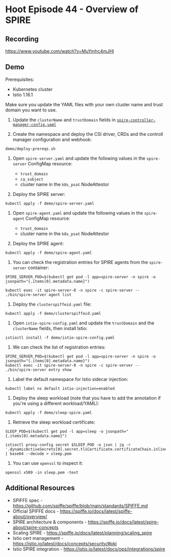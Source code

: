 # Hoot Episode 44 - Overview of SPIRE

## Recording ##
https://www.youtube.com/watch?v=MuYmhc4mJHI

## Demo

Prerequisites:
- Kubernetes cluster
- Istio 1.16.1

Make sure you update the YAML files with your own cluster name and trust domain you want to use. 

1. Update the `clusterName` and `trustDomain` fields in [`spire-controller-manager-config.yaml`](demo/spire-controller-manager-config.yaml)

1. Create the namespace and deploy the CSI driver, CRDs and the controll manager configuration and webhook:

```shell
demo/deploy-prereqs.sh
```

1. Open `spire-server.yaml` and update the following values in the `spire-server` ConfigMap resource:
    - `trust_domain`
    - `ca_subject`
    - cluster name in the `k8s_psat` NodeAttestor

1. Deploy the SPIRE server:

```shell
kubectl apply -f demo/spire-server.yaml
```

1. Open `spire-agent.yaml` and update the following values in the `spire-agent` ConfigMap resource:

    - `trust_domain`
    - cluster name in the `k8s_psat` NodeAttestor

1. Deploy the SPIRE agent:

```shell
kubectl apply -f demo/spire-agent.yaml
```

1. You can check the registration entries for SPIRE agents from the `spire-server` container:

```shell
SPIRE_SERVER_POD=$(kubectl get pod -l app=spire-server -n spire -o jsonpath="{.items[0].metadata.name}")

kubectl exec -it spire-server-0 -n spire -c spire-server -- ./bin/spire-server agent list  
```

1. Deploy the `clusterspiffeid.yaml` file:

```shell
kubectl apply -f demo/clusterspiffeid.yaml
```

1. Open `istio-spire-config.yaml` and update the `trustDomain` and the `clusterName` fields, then install Istio:

```shell
istioctl install -f demo/istio-spire-config.yaml
```

1. We can check the list of registration entries:

```shell
SPIRE_SERVER_POD=$(kubectl get pod -l app=spire-server -n spire -o jsonpath="{.items[0].metadata.name}")
kubectl exec -it spire-server-0 -n spire -c spire-server -- ./bin/spire-server entry show  
```

1. Label the default namespace for Istio sidecar injection:

```shell
kubectl label ns default istio-injection=enabled
```

1. Deploy the sleep workload (note that you have to add the annotation if you're using a different workload/YAML):

```shell
kubectl apply -f demo/sleep-spire.yaml
```

1. Retrieve the sleep workload certificate:

```shell
SLEEP_POD=$(kubectl get pod -l app=sleep -o jsonpath="{.items[0].metadata.name}")

istioctl proxy-config secret $SLEEP_POD -o json | jq -r '.dynamicActiveSecrets[0].secret.tlsCertificate.certificateChain.inlineBytes' | base64 --decode > sleep.pem
```

1. You can use `openssl` to inspect it:

```shell
openssl x509 -in sleep.pem -text
```

## Additional Resources

- SPIFFE spec - https://github.com/spiffe/spiffe/blob/main/standards/SPIFFE.md 
- Official SPIFFE docs - https://spiffe.io/docs/latest/spiffe-about/overview/ 
- SPIRE architecture & components - https://spiffe.io/docs/latest/spire-about/spire-concepts 
- Scaling SPIRE - https://spiffe.io/docs/latest/planning/scaling_spire 
- Istio cert management - https://istio.io/latest/docs/concepts/security/#pki 
- Istio SPIRE integration - https://istio.io/latest/docs/ops/integrations/spire 